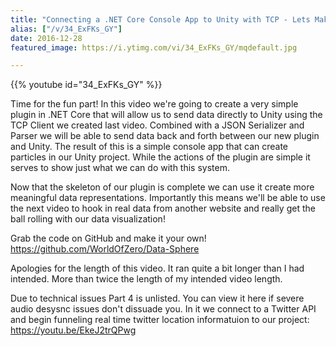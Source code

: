 ```yaml
---
title: "Connecting a .NET Core Console App to Unity with TCP - Lets Make Data Sphere - Part 3"
alias: ["/v/34_ExFKs_GY"]
date: 2016-12-28
featured_image: https://i.ytimg.com/vi/34_ExFKs_GY/mqdefault.jpg

---
```


{{% youtube id="34_ExFKs_GY" %}}

Time for the fun part! In this video we're going to create a very simple plugin in .NET Core that will allow us to send data directly to Unity using the TCP Client we created last video. Combined with a JSON Serializer and Parser we will be able to send data back and forth between our new plugin and Unity. The result of this is a simple console app that can create particles in our Unity project. While the actions of the plugin are simple it serves to show just what we can do with this system.

Now that the skeleton of our plugin is complete we can use it create more meaningful data representations. Importantly this means we'll be able to use the next video to hook in real data from another website and really get the ball rolling with our data visualization!

Grab the code on GitHub and make it your own! https://github.com/WorldOfZero/Data-Sphere

Apologies for the length of this video. It ran quite a bit longer than I had intended. More than twice the length of my intended video length.

Due to technical issues Part 4 is unlisted. You can view it here if severe audio desysnc issues don't dissuade you. In it we connect to a Twitter API and begin funneling real time twitter location informatuion to our project: https://youtu.be/EkeJ2trQPwg